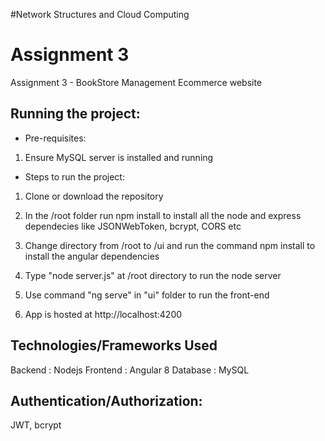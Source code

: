 #Network Structures and Cloud Computing

# Assignment 3 
Assignment 3 - BookStore Management Ecommerce website

## Running the project: 
* Pre-requisites: 
1. Ensure MySQL server is installed and running

* Steps to run the project:
1. Clone or download the repository

2. In the /root folder run npm install to install all the node and express dependecies like JSONWebToken, bcrypt, CORS etc

3. Change directory from /root to /ui and run the command npm install to install the angular dependencies 

5. Type "node server.js" at /root directory to run the node server 

6. Use command "ng serve" in "ui" folder to run the front-end

7. App is hosted at http://localhost:4200


## Technologies/Frameworks Used

Backend  : Nodejs
Frontend : Angular 8
Database : MySQL 

## Authentication/Authorization: 
JWT, bcrypt




